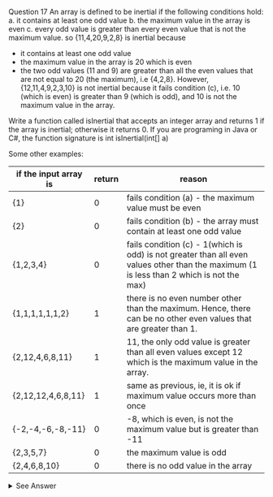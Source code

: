 Question 17
An array is defined to be inertial if the following conditions hold:
a. it contains at least one odd value
b. the maximum value in the array is even
c. every odd value is greater than every even value that is not the maximum value.
so {11,4,20,9,2,8} is inertial because
 - it contains at least one odd value
 - the maximum value in the array is 20 which is even
 - the two odd values (11 and 9) are greater than all the even values that are not
equal to 20 (the maximum), i.e {4,2,8}.
However, {12,11,4,9,2,3,10} is not inertial because it fails condition (c), i.e.
10 (which is even) is greater than 9 (which is odd), and 10 is not the maximum value
in the array.

Write a function called isInertial that accepts an integer array and returns 1 if the array
is inertial; otherwise it returns 0.
If you are programing in Java or C#, the function signature is
int isInertial(int[] a)

Some other examples:

 if the input array is | return | reason                                                                
-----------------------|--------|-----------------------------------------------------------------------
 {1}                   | 0      | fails condition (a) - the maximum value must be even                  
 {2}                   | 0      | fails condition (b) - the array must contain at least one odd value   
 {1,2,3,4}             | 0      | fails condition (c) - 1(which is odd) is not greater than all even values other than the maximum (1 is less than 2 which is not the max) 
 {1,1,1,1,1,1,2}       | 1      | there is no even number other than the maximum. Hence, there can be no other even values that are greater than 1.       
 {2,12,4,6,8,11}       | 1      | 11, the only odd value is greater than all even values except 12 which is the maximum value in the array.
 {2,12,12,4,6,8,11}    | 1      | same as previous, ie, it is ok if maximum value occurs more than once 
 {-2,-4,-6,-8,-11}     | 0      | -8, which is even, is not the maximum value but is greater than -11   
 {2,3,5,7}             | 0      | the maximum value is odd                                              
 {2,4,6,8,10}          | 0      | there is no odd value in the array                                    
 

<details>
<summary>See Answer</summary>

```ruby
public static int isInertial(int[] arr) {
    int maxValue = Integer.MIN_VALUE;
    int hasOdd = 0;
    
    # Loop through the array to check if the array has an odd number and find the max value in the array
    for (int i = 0; i < arr.length; i++) {
        if (arr[i] % 2 != 0) { # Check if the current value is odd
            hasOdd = 1; # Set hasOdd to 1, meaning that there's an odd number in the array
        }
        if (arr[i] > maxValue) { # Check if the current value is greater than the maxValue
            maxValue = arr[i]; # If it is, set maxValue to this current value
        }
    }
    
    # If there's no odd number or the maxValue is not even, return 0
    if (hasOdd == 0 || maxValue % 2 != 0) {
        return 0;
    }
    
    # Loop through the array again to check if all the odd numbers are greater than all the even numbers that are not the maxValue
    for (int i = 0; i < arr.length; i++) {
        if (arr[i] % 2 == 0 && arr[i] != maxValue) { # Check if the current value is even and not equal to maxValue
            for (int j = 0; j < arr.length; j++) {
                if (arr[j] % 2 != 0 && arr[j] <= arr[i]) { # Check if the current value is odd and less than or equal to the current even value
                    return 0; # If the above conditions are met, return 0
                }
            }
        }
    }
    return 1; # If none of the conditions were met, return 1
}

```

### Explanation

The code checks if an array is an "inertial array". The conditions for an array to be inertial are:

- It must contain at least one odd value
- The maximum value in the array must be even
- All odd values must be greater than all even values that are not the maximum value.
 
The code first checks if the array contains at least one odd value and if the maximum value is even. If either of these conditions are not met, the function returns 0 (false).

Then, it loops through the array, and for each even value (excluding the maximum), it checks if there are any odd values that are smaller or equal to that even value. If so, the function returns 0 (false).

If all conditions are met, the function returns 1 (true).

</details>
